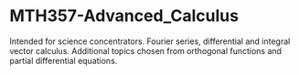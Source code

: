 # MTH357-Advanced_Calculus

Intended for science concentrators. Fourier series, differential and integral vector calculus. Additional topics chosen from orthogonal functions and partial differential equations. 
